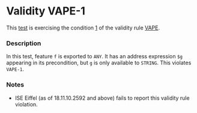 # Validity VAPE-1

This [test](.) is exercising the condition [1](../Readme.md) of the validity rule [VAPE](../../vape/Readme.md).

### Description

In this test, feature `f` is exported to `ANY`. It has an address expression `$g` appearing in its precondition, but `g` is only available to `STRING`. This violates `VAPE-1`.

### Notes

* ISE Eiffel (as of 18.11.10.2592 and above) fails to report this validity rule violation.
